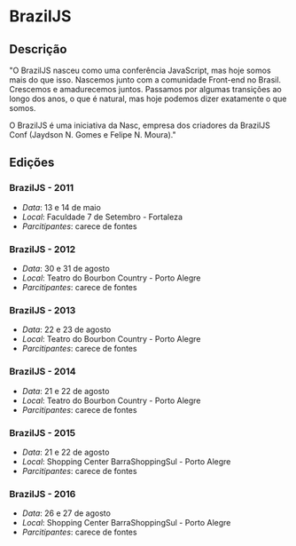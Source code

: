 # BrazilJS

##  Descrição

"O BrazilJS nasceu como uma conferência JavaScript, mas hoje somos mais do que isso.
Nascemos junto com a comunidade Front-end no Brasil. Crescemos e amadurecemos juntos.
Passamos por algumas transições ao longo dos anos, o que é natural, mas hoje podemos dizer exatamente o que somos.

O BrazilJS é uma iniciativa da Nasc, empresa dos
criadores da BrazilJS Conf (Jaydson N. Gomes e Felipe N. Moura)."

## Edições

### BrazilJS - 2011
- *Data*: 13 e 14 de maio 
- *Local*: Faculdade 7 de Setembro - Fortaleza
- *Parcitipantes*: carece de fontes

### BrazilJS - 2012
- *Data*: 30 e 31 de agosto
- *Local*: Teatro do Bourbon Country - Porto Alegre
- *Parcitipantes*: carece de fontes

### BrazilJS - 2013
- *Data*: 22 e 23 de agosto 
- *Local*:  Teatro do Bourbon Country - Porto Alegre
- *Parcitipantes*:  carece de fontes

### BrazilJS - 2014
- *Data*: 21 e 22 de agosto
- *Local*:  Teatro do Bourbon Country - Porto Alegre
- *Parcitipantes*:  carece de fontes

### BrazilJS - 2015
- *Data*: 21 e 22 de agosto
- *Local*: Shopping Center BarraShoppingSul - Porto Alegre
- *Parcitipantes*: carece de fontes

### BrazilJS - 2016
- *Data*: 26 e 27 de agosto
- *Local*: Shopping Center BarraShoppingSul - Porto Alegre
- *Parcitipantes*: carece de fontes
